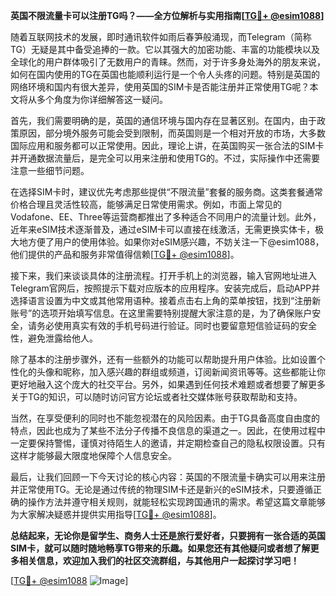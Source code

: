 **英国不限流量卡可以注册TG吗？——全方位解析与实用指南[[TG💪+ @esim1088](https://t.me/s/esim1088)]**

随着互联网技术的发展，即时通讯软件如雨后春笋般涌现，而Telegram（简称TG）无疑是其中备受追捧的一款。它以其强大的加密功能、丰富的功能模块以及全球化的用户群体吸引了无数用户的青睐。然而，对于许多身处海外的朋友来说，如何在国内使用的TG在英国也能顺利运行是一个令人头疼的问题。特别是英国的网络环境和国内有很大差异，使用英国的SIM卡是否能注册并正常使用TG呢？本文将从多个角度为你详细解答这一疑问。

首先，我们需要明确的是，英国的通信环境与国内存在显著区别。在国内，由于政策原因，部分境外服务可能会受到限制，而英国则是一个相对开放的市场，大多数国际应用和服务都可以正常使用。因此，理论上讲，在英国购买一张合法的SIM卡并开通数据流量后，是完全可以用来注册和使用TG的。不过，实际操作中还需要注意一些细节问题。

在选择SIM卡时，建议优先考虑那些提供“不限流量”套餐的服务商。这类套餐通常价格合理且灵活性较高，能够满足日常使用需求。例如，市面上常见的Vodafone、EE、Three等运营商都推出了多种适合不同用户的流量计划。此外，近年来eSIM技术逐渐普及，通过eSIM卡可以直接在线激活，无需更换实体卡，极大地方便了用户的使用体验。如果你对eSIM感兴趣，不妨关注一下@esim1088，他们提供的产品和服务非常值得信赖[[TG💪+ @esim1088](https://t.me/s/esim1088)]。

接下来，我们来谈谈具体的注册流程。打开手机上的浏览器，输入官网地址进入Telegram官网后，按照提示下载对应版本的应用程序。安装完成后，启动APP并选择语言设置为中文或其他常用语种。接着点击右上角的菜单按钮，找到“注册新账号”的选项开始填写信息。在这里需要特别提醒大家注意的是，为了确保账户安全，请务必使用真实有效的手机号码进行验证。同时也要留意短信验证码的安全性，避免泄露给他人。

除了基本的注册步骤外，还有一些额外的功能可以帮助提升用户体验。比如设置个性化的头像和昵称，加入感兴趣的群组或频道，订阅新闻资讯等等。这些都能让你更好地融入这个庞大的社交平台。另外，如果遇到任何技术难题或者想要了解更多关于TG的知识，可以随时访问官方论坛或者社交媒体账号获取帮助和支持。

当然，在享受便利的同时也不能忽视潜在的风险因素。由于TG具备高度自由度的特点，因此也成为了某些不法分子传播不良信息的渠道之一。因此，在使用过程中一定要保持警惕，谨慎对待陌生人的邀请，并定期检查自己的隐私权限设置。只有这样才能够最大限度地保障个人信息安全。

最后，让我们回顾一下今天讨论的核心内容：英国的不限流量卡确实可以用来注册并正常使用TG。无论是通过传统的物理SIM卡还是新兴的eSIM技术，只要遵循正确的操作方法并遵守相关规则，就能轻松实现跨国通讯的需求。希望这篇文章能够为大家解决疑惑并提供实用指导[[TG💪+ @esim1088](https://t.me/s/esim1088)]。

**总结起来，无论你是留学生、商务人士还是旅行爱好者，只要拥有一张合适的英国SIM卡，就可以随时随地畅享TG带来的乐趣。如果您还有其他疑问或者想了解更多相关信息，欢迎加入我们的社区交流群组，与其他用户一起探讨学习吧！**

[[TG💪+ @esim1088](https://t.me/s/esim1088) ![Image](https://i.postimg.cc/4NQfJmqS/Snipaste-2025-05-13-00-14-12.png)]